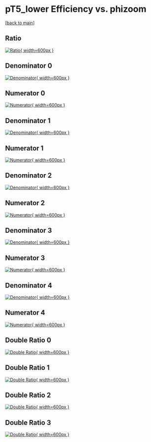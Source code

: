 # pT5_lower Efficiency vs. phizoom

[[back to main](./)]



## Ratio

[![Ratio](../mtv/var/pT5_lower_loweta_13_0_eff_phizoom.png){ width=600px }](../mtv/var/pT5_lower_loweta_13_0_eff_phizoom.pdf)

## Denominator 0

[![Denominator](../mtv/den/pT5_lower_loweta_13_0_eff_phizoom_den0.png){ width=600px }](../mtv/den/pT5_lower_loweta_13_0_eff_phizoom_den0.pdf)

## Numerator 0

[![Numerator](../mtv/num/pT5_lower_loweta_13_0_eff_phizoom_num0.png){ width=600px }](../mtv/num/pT5_lower_loweta_13_0_eff_phizoom_num0.pdf)

## Denominator 1

[![Denominator](../mtv/den/pT5_lower_loweta_13_0_eff_phizoom_den1.png){ width=600px }](../mtv/den/pT5_lower_loweta_13_0_eff_phizoom_den1.pdf)

## Numerator 1

[![Numerator](../mtv/num/pT5_lower_loweta_13_0_eff_phizoom_num1.png){ width=600px }](../mtv/num/pT5_lower_loweta_13_0_eff_phizoom_num1.pdf)

## Denominator 2

[![Denominator](../mtv/den/pT5_lower_loweta_13_0_eff_phizoom_den2.png){ width=600px }](../mtv/den/pT5_lower_loweta_13_0_eff_phizoom_den2.pdf)

## Numerator 2

[![Numerator](../mtv/num/pT5_lower_loweta_13_0_eff_phizoom_num2.png){ width=600px }](../mtv/num/pT5_lower_loweta_13_0_eff_phizoom_num2.pdf)

## Denominator 3

[![Denominator](../mtv/den/pT5_lower_loweta_13_0_eff_phizoom_den3.png){ width=600px }](../mtv/den/pT5_lower_loweta_13_0_eff_phizoom_den3.pdf)

## Numerator 3

[![Numerator](../mtv/num/pT5_lower_loweta_13_0_eff_phizoom_num3.png){ width=600px }](../mtv/num/pT5_lower_loweta_13_0_eff_phizoom_num3.pdf)

## Denominator 4

[![Denominator](../mtv/den/pT5_lower_loweta_13_0_eff_phizoom_den4.png){ width=600px }](../mtv/den/pT5_lower_loweta_13_0_eff_phizoom_den4.pdf)

## Numerator 4

[![Numerator](../mtv/num/pT5_lower_loweta_13_0_eff_phizoom_num4.png){ width=600px }](../mtv/num/pT5_lower_loweta_13_0_eff_phizoom_num4.pdf)

## Double Ratio 0

[![Double Ratio](../mtv/ratio/pT5_lower_loweta_13_0_eff_phizoom_ratio0.png){ width=600px }](../mtv/ratio/pT5_lower_loweta_13_0_eff_phizoom_ratio0.pdf)

## Double Ratio 1

[![Double Ratio](../mtv/ratio/pT5_lower_loweta_13_0_eff_phizoom_ratio1.png){ width=600px }](../mtv/ratio/pT5_lower_loweta_13_0_eff_phizoom_ratio1.pdf)

## Double Ratio 2

[![Double Ratio](../mtv/ratio/pT5_lower_loweta_13_0_eff_phizoom_ratio2.png){ width=600px }](../mtv/ratio/pT5_lower_loweta_13_0_eff_phizoom_ratio2.pdf)

## Double Ratio 3

[![Double Ratio](../mtv/ratio/pT5_lower_loweta_13_0_eff_phizoom_ratio3.png){ width=600px }](../mtv/ratio/pT5_lower_loweta_13_0_eff_phizoom_ratio3.pdf)

